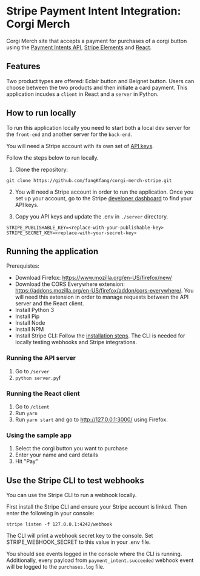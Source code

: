 # Stripe Payment Intent Integration: Corgi Merch 

Corgi Merch site that accepts a payment for purchases of a corgi button using the [Payment Intents API](https://stripe.com/docs/payments/payment-intents), [Stripe Elements](https://stripe.com/payments/elements) and [React](https://reactjs.org/).

## Features

Two product types are offered: Eclair button and Beignet button. Users can choose between the two products and then initiate a card payment. This application incudes a `client` in React and a `server` in Python.

## How to run locally

To run this application locally you need to start both a local dev server for the `front-end` and another server for the `back-end`.

You will need a Stripe account with its own set of [API keys](https://stripe.com/docs/development#api-keys).

Follow the steps below to run locally.

1. Clone the repository: 

```
git clone https://github.com/fangKfang/corgi-merch-stripe.git
```

2. You will need a Stripe account in order to run the application. Once you set up your account, go to the Stripe [developer dashboard](https://stripe.com/docs/development#api-keys) to find your API keys.

3. Copy you API keys and update the .env in `./server` directory. 

```
STRIPE_PUBLISHABLE_KEY=<replace-with-your-publishable-key>
STRIPE_SECRET_KEY=<replace-with-your-secret-key>
```
## Running the application

Prerequistes: 
* Download Firefox: https://www.mozilla.org/en-US/firefox/new/
* Download the CORS Everywhere extension: https://addons.mozilla.org/en-US/firefox/addon/cors-everywhere/. You will need this extension in order to manage requests between the API server and the React client. 
* Install Python 3 
* Install Pip 
* Install Node 
* Install NPM 
* Install Stripe CLI: Follow the [installation steps](https://github.com/stripe/stripe-cli#installation). The CLI is needed for locally testing webhooks and Stripe integrations.

### Running the API server

1. Go to `/server`
2. `python server.py`f

### Running the React client

1. Go to `/client`
3. Run `yarn`
3. Run `yarn start` and go to http://127.0.0.1:3000/ using Firefox. 

### Using the sample app

1. Select the corgi button you want to purchase
2. Enter your name and card details
2. Hit "Pay"

## Use the Stripe CLI to test webhooks

You can use the Stripe CLI to run a webhook locally. 

First install the Stripe CLI and ensure your Stripe account is linked. Then enter the following in your console:
```
stripe listen -f 127.0.0.1:4242/webhook
```
The CLI will print a webhook secret key to the console. Set STRIPE_WEBHOOK_SECRET to this value in your .env file.

You should see events logged in the console where the CLI is running. Additionally, every payload from `payment_intent.succeeded` webhook event will be logged to the `purchases.log` file. 
